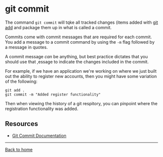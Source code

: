 # git commit

The command `git commit` will tqke all tracked changes (items added with [git add](./ADD.md) and package them up in what is called a commit.

Commits come with commit messages that are required for each commit. You add a message to a commit command by using the `-m` flag followed by a message in quotes.

A commit message _can_ be anything, but best practice dictates that you should use that ,essage to indicate the changes included in the commit.

For example, if we have an application we're working on where we just built out the ability to register new accounts, then you might have some variation of the following:

```
git add . 
git commit -m "Added register functionality"
```

Then when viewing the history of a git respitory, you can pinpoint where the registration functionality was added.

## Resources

- [Git Commit Documentation](https://git-sc.com/docs/git-commit)

---

[Back to home](../README.md)